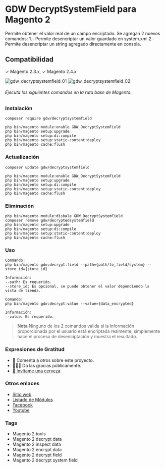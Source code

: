 # GDW DecryptSystemField para Magento 2

Permite obtener el valor real de un campo encriptado.
Se agregan 2 nuevos comandos:
1.- Permite desencriptar un valor guardado en system.xml
2.- Permite desencriptar un string agregado directamente en consola.

## Compatibilidad
✓ Magento 2.3.x, ✓ Magento 2.4.x

![gdw_decryptsystemfield_01](https://gestiondigitalweb.com/github_assets/gdw_decryptsystemfield/gdw_decrypt_01.png)
![gdw_decryptsystemfield_02](https://gestiondigitalweb.com/github_assets/gdw_decryptsystemfield/gdw_decrypt_02.png)

###### Ejecuta los siguientes comandos en la ruta base de Magento.

### Instalación

```
composer require gdw/decryptsystemfield

php bin/magento module:enable GDW_DecryptSystemField
php bin/magento setup:upgrade
php bin/magento setup:di:compile
php bin/magento setup:static-content:deploy
php bin/magento cache:flush
```

### Actualización

```
composer update gdw/decryptsystemfield

php bin/magento module:enable GDW_DecryptSystemField
php bin/magento setup:upgrade
php bin/magento setup:di:compile
php bin/magento setup:static-content:deploy
php bin/magento cache:flush
```

### Eliminación

```
php bin/magento module:disbale GDW_DecryptSystemField
composer remove gdw/decryptedsystemfield
php bin/magento setup:upgrade
php bin/magento setup:di:compile
php bin/magento setup:static-content:deploy
php bin/magento cache:flush
```

### Uso

```
Commando:
php bin/magento gdw:decrypt:field --path={path/to_field/system} --store_id={store_id}

Información:
--path: Es requerido.
--store_id: Es opcional, se puede obtener el valor dependiendo la vista de tienda.
```

```
Comando:
php bin/magento gdw:decrypt:value --value={data_encrypted}

Información:
--value: Es requerido.
```
> **Nota**
> Ninguno de los 2 comandos valida si la información proporcionada por el usuario está encriptada realmente, simplemente hace el proceso de desenciptación y muestra el resultado.

### Expresiones de Gratitud

* 📢 Comenta a otros sobre este proyecto.
* 👨🏽‍💻 Da las gracias públicamente.
* [🍺 Invítame una cerveza](https://www.paypal.me/gestiondigitalweb)


### Otros enlaces

* [ Sitio web](https://gdw.mx/?utm_source=github&utm_medium=gdw&utm_campaign=decryptedsystemfield&utm_id=link)
* [Listado de Módulos](https://gdw.mx/modulos/)
* [Facebook](https://www.facebook.com/GestionDigitalWeb)
* [Youtube](https://www.youtube.com/c/Gestiondigitalweb)

### Tags
* Magento 2 tools
* Magento 2 decrypt data
* Magento 2 inspect data
* Magento 2 encrypt data
* Magento 2 decrypt field
* Magento 2 decrypt system field
